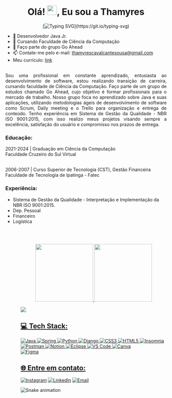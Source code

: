
<h1 align="center">Olá! <img src="https://media.giphy.com/media/hvRJCLFzcasrR4ia7z/giphy.gif" width="30px"/>, Eu sou a Thamyres </h1>     

<div align="center">
  
[![Typing SVG](https://readme-typing-svg.demolab.com?font=Exo+2&duration=4000&pause=1000&color=F72281&center=true&Center=true&width=435&lines=Desenvolvedora+Back-end+Jr.)](https://git.io/typing-svg)

</div>

- 🌱 Desenvolvedor Java Jr.
- 🔭 Cursando Faculdade de Ciência da Computação
- 👯 Faço parte do grupo Go Ahead
- 📫 Contate-me pelo e-mail: thamyrescavalcantesousa@gmail.com
- Meu currículo: [link](https://drive.google.com/file/d/1UjeBwiSMyZWwISh80T0VYNLdkH-WgJMl/view)

<br>

<div align="justify">
Sou uma profissional em constante aprendizado, entusiasta ao desenvolvimento de software, estou realizando transição de carreira, cursando faculdade de Ciência da Computação. 
Faço parte de um grupo de estudos chamado Go Ahead, cujo objetivo é formar profissionais para o mercado de trabalho. Nosso grupo foca no aprendizado sobre Java e suas aplicações, utilizando metodologias ágeis de desenvolvimento de software como Scrum, Daily meeting e o Trello para organização e entrega de conteúdo. 
Tenho experiência em Sistema de Gestão da Qualidade - NBR ISO 9001:2015, com isso realizo meus projetos visando sempre a excelência, satisfação do usuário e compromisso nos prazos de entrega.
</div>

<h3>Educação:</h3>
2021-2024 | Graduação em Ciência da Computação<br>
Faculdade Cruzeiro do Sul Virtual<br><br>

2006-2007 | Curso Superior de Tecnologia (CST), Gestão Financeira<br>
Faculdade de Tecnologia de Ipatinga - Fatec<br>

<h3>Experiência:</h3>
<ul>
  <li> Sistema de Gestão da Qualidade - Interpretação e Implementação da NBR ISO 9001:2015.</li>
  <li> Dep. Pessoal</li>
  <li> Financeiro</li>
  <li> Logística </li>  
<ul>

<br><br>

<div align="center">
  <a href="https://github.com/Thamyresmya">
  <img height="180em" src="https://github-readme-stats.vercel.app/api?username=Thamyresmya&show_icons=true&theme=dracula&include_all_commits=true&count_private=true"/>
  <img height="180em" src="https://github-readme-stats.vercel.app/api/top-langs/?username=Thamyresmya&layout=compact&langs_count=7&theme=dracula"/>
</div>  

![](https://github-readme-streak-stats.herokuapp.com/?user=Thamyres&theme=dark&hide_border=false)<br/>

  
## 💻 Tech Stack:
![Java](https://img.shields.io/badge/Java-ED8B00?style=for-the-badge&logo=openjdk&logoColor=white)
![Spring](https://img.shields.io/badge/Spring-6DB33F?style=for-the-badge&logo=spring&logoColor=white)
![Python](https://img.shields.io/badge/Python-3776AB?style=for-the-badge&logo=python&logoColor=white)
![Django](https://img.shields.io/badge/Django-092E20?style=for-the-badge&logo=django&logoColor=white)
![CSS3](https://img.shields.io/badge/css3-%231572B6.svg?style=for-the-badge&logo=css3&logoColor=white) 
![HTML5](https://img.shields.io/badge/html5-%23E34F26.svg?style=for-the-badge&logo=html5&logoColor=white)
![Insomnia](https://img.shields.io/badge/Insomnia-black?style=for-the-badge&logo=insomnia&logoColor=5849BE)  
![Postman](https://img.shields.io/badge/Postman-FF6C37?style=for-the-badge&logo=postman&logoColor=white) 
![Notion](https://img.shields.io/badge/Notion-%23000000.svg?style=for-the-badge&logo=notion&logoColor=white) 
![Eclipse](https://img.shields.io/badge/Eclipse-2C2255?style=for-the-badge&logo=eclipse&logoColor=white)
![VS Code](https://img.shields.io/badge/Visual_Studio_Code-0078D4?style=for-the-badge&logo=visual%20studio%20code&logoColor=white)
![Canva](https://img.shields.io/badge/Canva-%2300C4CC.svg?style=for-the-badge&logo=Canva&logoColor=white) 	
![Figma](https://img.shields.io/badge/figma-%23F24E1E.svg?style=for-the-badge&logo=figma&logoColor=white)   

## 🌐 Entre em contato:  
[![Instagram](https://img.shields.io/badge/-Instagram-%23E4405F?style=for-the-badge&logo=instagram&logoColor=white)](https://www.instagram.com/thamyres__cavalcante/) 
[![LinkedIn](https://img.shields.io/badge/-LinkedIn-%230077B5?style=for-the-badge&logo=linkedin&logoColor=white)](https://www.linkedin.com/in/thamyrescavalcante/)
[![Email](https://img.shields.io/badge/Gmail-D14836?style=for-the-badge&logo=gmail&logoColor=white)](mailto:thamyrescavalcantesousa@gmail.com)   
  
  
![Snake animation](https://github.com/thamyresmya/thamyresmya/blob/output/github-contribution-grid-snake.svg)
  


